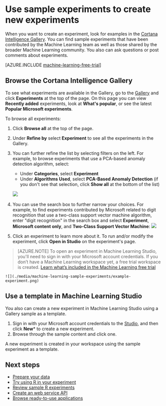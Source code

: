<properties
    pageTitle="Use sample experiments to create new experiments | Microsoft Azure"
    description="Create new Azure Machine Learning experiments from sample experiments and experiments shared by the community."
    services="machine-learning"
    documentationCenter=""
    authors="cjgronlund"
    manager="paulettm"
    editor="cgronlun"/>

<tags
    ms.service="machine-learning"
    ms.workload="data-services"
    ms.tgt_pltfrm="na"
    ms.devlang="na"
    ms.topic="get-started-article"
    ms.date="04/28/2016"
    ms.author="chhavib;olgali"/>

# Use sample experiments to create new experiments
When you want to create an experiment, look for examples in the [Cortana Intelligence Gallery](http://gallery.cortanaintelligence.com/). You can find sample experiments that have been contributed by the Machine Learning team as well as those shared by the broader Machine Learning community. You also can ask questions or post comments about experiments.

[AZURE.INCLUDE [machine-learning-free-trial](../../includes/machine-learning-free-trial.md)]

## Browse the Cortana Intelligence Gallery
To see what experiments are available in the Gallery, go to the [Gallery](http://gallery.cortanaintelligence.com/) and click **Experiments** at the top of the page.
On this page you can view **Recently added** experiments, look at **What's popular**, or see the latest **Popular Microsoft experiments**.

To browse all experiments:
1. Click **Browse all** at the top of the page.
2. Under **Refine by** select **Experiment** to see all the experiments in the Gallery.
3. You can further refine the list by selecting filters on the left. For example, to browse experiments that use a PCA-based anomaly detection algorithm, select:
    * Under **Categories**, select **Experiment**
    * Under **Algorithms Used**, select **PCA-Based Anomaly Detection** (if you don't see that selection, click **Show all** at the bottom of the list)

    ![](./media/machine-learning-sample-experiments/refine-the-view.png) 
  
4. You can use the search box to further narrow your choices. For example, to find experiments contributed by Microsoft related to digit recognition that use a two-class support vector machine algorithm, enter "digit recognition" in the search box and select **Experiment**, **Microsoft content only**, and **Two-Class Support Vector Machine**:
![](./media/machine-learning-sample-experiments/search-for-experiments.png) 
5. Click an experiment to learn more about it. To run and/or modify the experiment, click **Open in Studio** on the experiment's page.
> [AZURE.NOTE] To open an experiment in Machine Learning Studio, you'll need to sign in with your Microsoft account credentials. If you don’t have a Machine Learning workspace yet, a free trial workspace is created. [Learn what’s included in the Machine Learning free trial](https://azure.microsoft.com/pricing/details/machine-learning/)

    ![](./media/machine-learning-sample-experiments/example-experiment.png) 


## Use a template in Machine Learning Studio

You also can create a new experiment in Machine Learning Studio using a Gallery sample as a template.

1. Sign in with your Microsoft account credentials to the [Studio](https://studio.azureml.net), and then click **New*** to create a new experiment.
2. Browse through the sample content and click one.

A new experiment is created in your workspace using the sample experiment as a template. 

## Next steps
- [Prepare your data](machine-learning-data-science-import-data.md)
- [Try using R in your experiment](machine-learning-r-quickstart.md)
- [Review sample R experiments](machine-learning-r-csharp-web-service-examples.md)
- [Create an web service API](machine-learning-publish-a-machine-learning-web-service.md)
- [Browse ready-to-use applications](https://datamarket.azure.com/browse?query=machine+learning)
